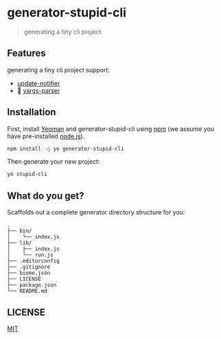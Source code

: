 # generator-stupid-cli

> generating a tiny cli project

## Features

generating a tiny cli project support:

- [update-notifier](https://www.npmjs.com/package/update-notifier)
- 🦌 [yargs-parser](https://www.npmjs.com/package/yargs-parser)

## Installation

First, install [Yeoman](http://yeoman.io) and generator-stupid-cli using [npm](https://www.npmjs.com/) (we assume you have pre-installed [node.js](https://nodejs.org/)).

```bash
npm install -g yo generator-stupid-cli
```

Then generate your new project:

```bash
yo stupid-cli
```

## What do you get?

Scaffolds out a complete generator directory structure for you:

```text
.
├── bin/
│    └── index.js
├── lib/
│    ├── index.js
│    └── run.js      
├── .editorconfig
├── .gitignore
├── biome.json
├── LICENSE
├── package.json
└── README.md
```

## LICENSE

[MIT](https://github.com/yyz945947732/generator-stupid/blob/master/LICENSE)